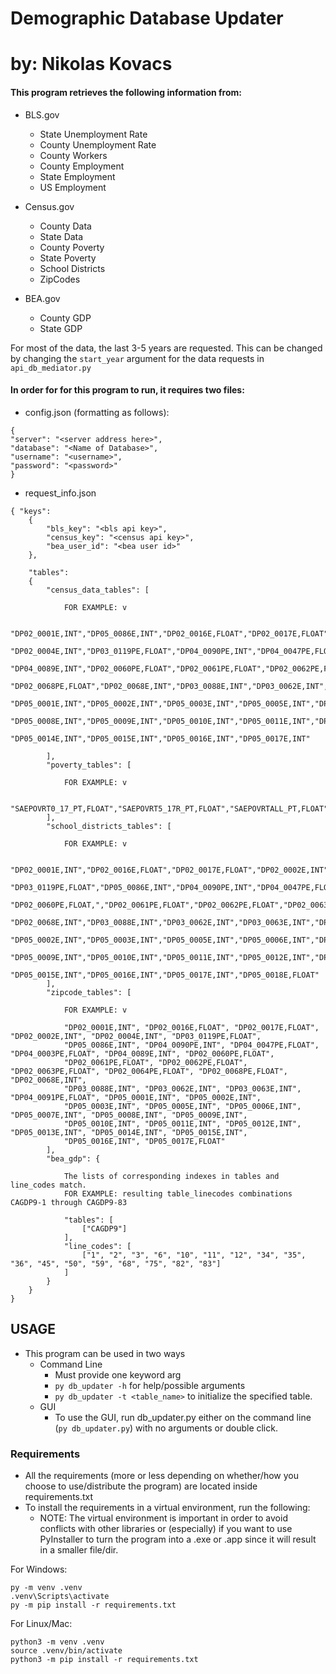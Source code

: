 # Demographic Database Updater
# by: Nikolas Kovacs

#### This program retrieves the following information from:
* BLS.gov
  * State Unemployment Rate
  * County Unemployment Rate
  * County Workers
  * County Employment
  * State Employment
  * US Employment
  
* Census.gov
  * County Data
  * State Data
  * County Poverty
  * State Poverty
  * School Districts
  * ZipCodes
  
* BEA.gov
  * County GDP
  * State GDP

For most of the data, the last 3-5 years are requested. This can be changed by changing the `start_year` argument for the data requests in `api_db_mediator.py`

#### In order for for this program to run, it requires two files:
* config.json (formatting as follows):
```
{
"server": "<server address here>",
"database": "<Name of Database>",
"username": "<username>",
"password": "<password>"
}
```

* request_info.json
```
{ "keys":
    {
        "bls_key": "<bls api key>",
        "census_key": "<census api key>",
        "bea_user_id": "<bea user id>"
    },

    "tables":
    {
        "census_data_tables": [
            
            FOR EXAMPLE: v

            "DP02_0001E,INT","DP05_0086E,INT","DP02_0016E,FLOAT","DP02_0017E,FLOAT","DP02_0002E,INT",
            "DP02_0004E,INT","DP03_0119PE,FLOAT","DP04_0090PE,INT","DP04_0047PE,FLOAT","DP04_0003PE,FLOAT",
            "DP04_0089E,INT","DP02_0060PE,FLOAT","DP02_0061PE,FLOAT","DP02_0062PE,FLOAT","DP02_0063PE,FLOAT","DP02_0064PE,FLOAT",
            "DP02_0068PE,FLOAT","DP02_0068E,INT","DP03_0088E,INT","DP03_0062E,INT","DP03_0063E,INT","DP04_0091PE,FLOAT",
            "DP05_0001E,INT","DP05_0002E,INT","DP05_0003E,INT","DP05_0005E,INT","DP05_0006E,INT","DP05_0007E,INT",
            "DP05_0008E,INT","DP05_0009E,INT","DP05_0010E,INT","DP05_0011E,INT","DP05_0012E,INT","DP05_0013E,INT",
            "DP05_0014E,INT","DP05_0015E,INT","DP05_0016E,INT","DP05_0017E,INT"

        ],
        "poverty_tables": [
            
            FOR EXAMPLE: v
            
            "SAEPOVRT0_17_PT,FLOAT","SAEPOVRT5_17R_PT,FLOAT","SAEPOVRTALL_PT,FLOAT","SAEMHI_PT,INT","SAEPOVALL_PT,INT"
        ],
        "school_districts_tables": [
            
            FOR EXAMPLE: v
            
            "DP02_0001E,INT","DP02_0016E,FLOAT","DP02_0017E,FLOAT","DP02_0002E,INT","DP02_0004E,INT",
            "DP03_0119PE,FLOAT","DP05_0086E,INT","DP04_0090PE,INT","DP04_0047PE,FLOAT","DP04_0003PE,FLOAT","DP04_0089E,INT",
            "DP02_0060PE,FLOAT,","DP02_0061PE,FLOAT","DP02_0062PE,FLOAT","DP02_0063PE,FLOAT","DP02_0064PE,FLOAT","DP02_0068PE,FLOAT",
            "DP02_0068E,INT","DP03_0088E,INT","DP03_0062E,INT","DP03_0063E,INT","DP04_0091PE,FLOAT","DP05_0001E,INT",
            "DP05_0002E,INT","DP05_0003E,INT","DP05_0005E,INT","DP05_0006E,INT","DP05_0007E,INT","DP05_0008E,INT",
            "DP05_0009E,INT","DP05_0010E,INT","DP05_0011E,INT","DP05_0012E,INT","DP05_0013E,INT","DP05_0014E,INT",
            "DP05_0015E,INT","DP05_0016E,INT","DP05_0017E,INT","DP05_0018E,FLOAT"
        ],
        "zipcode_tables": [
            
            FOR EXAMPLE: v
            
            "DP02_0001E,INT", "DP02_0016E,FLOAT", "DP02_0017E,FLOAT", "DP02_0002E,INT", "DP02_0004E,INT", "DP03_0119PE,FLOAT", 
            "DP05_0086E,INT", "DP04_0090PE,INT", "DP04_0047PE,FLOAT", "DP04_0003PE,FLOAT", "DP04_0089E,INT", "DP02_0060PE,FLOAT",
            "DP02_0061PE,FLOAT", "DP02_0062PE,FLOAT", "DP02_0063PE,FLOAT", "DP02_0064PE,FLOAT", "DP02_0068PE,FLOAT", "DP02_0068E,INT", 
            "DP03_0088E,INT", "DP03_0062E,INT", "DP03_0063E,INT", "DP04_0091PE,FLOAT", "DP05_0001E,INT", "DP05_0002E,INT", 
            "DP05_0003E,INT", "DP05_0005E,INT", "DP05_0006E,INT", "DP05_0007E,INT", "DP05_0008E,INT", "DP05_0009E,INT", 
            "DP05_0010E,INT", "DP05_0011E,INT", "DP05_0012E,INT", "DP05_0013E,INT", "DP05_0014E,INT", "DP05_0015E,INT", 
            "DP05_0016E,INT", "DP05_0017E,FLOAT"
        ],
        "bea_gdp": {
            
            The lists of corresponding indexes in tables and line_codes match. 
            FOR EXAMPLE: resulting table_linecodes combinations CAGDP9-1 through CAGDP9-83 
            
            "tables": [
                ["CAGDP9"]
            ],
            "line_codes": [
                ["1", "2", "3", "6", "10", "11", "12", "34", "35", "36", "45", "50", "59", "68", "75", "82", "83"]
            ]
        }
    }
}
```

## USAGE
* This program can be used in two ways
  * Command Line
    * Must provide one keyword arg
    * ```py db_updater -h``` for help/possible arguments
    * ```py db_updater -t <table_name>``` to initialize the specified table.
  * GUI
    * To use the GUI, run db_updater.py either on the command line (```py db_updater.py```) with no arguments or double click.

### Requirements
* All the requirements (more or less depending on whether/how you choose to use/distribute the program) are located inside requirements.txt 
* To install the requirements in a virtual environment, run the following:
  * NOTE: The virtual environment is important in order to avoid conflicts with other libraries or (especially) if you want to use PyInstaller to turn the program into a .exe or .app since it will result in a smaller file/dir.

For Windows:
```
py -m venv .venv
.venv\Scripts\activate
py -m pip install -r requirements.txt
```

For Linux/Mac:
```
python3 -m venv .venv
source .venv/bin/activate
python3 -m pip install -r requirements.txt
```